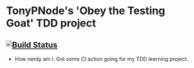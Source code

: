 # TonyPNode's 'Obey the Testing Goat' TDD project

## [![Build Status](https://travis-ci.org/tonypnode/testingGoat.svg?branch=master)](https://travis-ci.org/tonypnode/testingGoat)

* How nerdy am I. Got some CI action going for my TDD learning project. 
